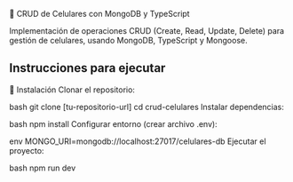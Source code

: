  📱 CRUD de Celulares con MongoDB y TypeScript

Implementación de operaciones CRUD (Create, Read, Update, Delete) para gestión de celulares, usando MongoDB, TypeScript y Mongoose.


## Instrucciones para ejecutar

🚀 Instalación
Clonar el repositorio:

bash
git clone [tu-repositorio-url]
cd crud-celulares
Instalar dependencias:

bash
npm install
Configurar entorno (crear archivo .env):

env
MONGO_URI=mongodb://localhost:27017/celulares-db
Ejecutar el proyecto:

bash
npm run dev
